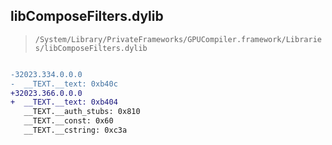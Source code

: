 ## libComposeFilters.dylib

> `/System/Library/PrivateFrameworks/GPUCompiler.framework/Libraries/libComposeFilters.dylib`

```diff

-32023.334.0.0.0
-  __TEXT.__text: 0xb40c
+32023.366.0.0.0
+  __TEXT.__text: 0xb404
   __TEXT.__auth_stubs: 0x810
   __TEXT.__const: 0x60
   __TEXT.__cstring: 0xc3a

```
